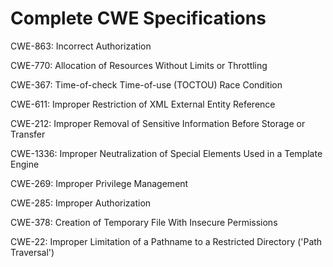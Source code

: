 

# Complete CWE Specifications

CWE-863: Incorrect Authorization

CWE-770: Allocation of Resources Without Limits or Throttling

CWE-367: Time-of-check Time-of-use (TOCTOU) Race Condition

CWE-611: Improper Restriction of XML External Entity Reference

CWE-212: Improper Removal of Sensitive Information Before Storage or Transfer

CWE-1336: Improper Neutralization of Special Elements Used in a Template Engine

CWE-269: Improper Privilege Management

CWE-285: Improper Authorization

CWE-378: Creation of Temporary File With Insecure Permissions

CWE-22: Improper Limitation of a Pathname to a Restricted Directory ('Path Traversal')
